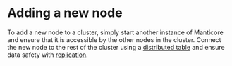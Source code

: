 # Adding a new node

To add a new node to a cluster, simply start another instance of Manticore and ensure that it is accessible by the other nodes in the cluster. Connect the new node to the rest of the cluster using a [distributed table](../Creating_a_table/Creating_a_distributed_table/Creating_a_distributed_table.md) and ensure data safety with [replication](../Creating_a_cluster/Setting_up_replication/Setting_up_replication.md).

<!-- proofread -->